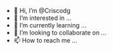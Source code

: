 - 👋 Hi, I’m @Criscodg
- 👀 I’m interested in ...
- 🌱 I’m currently learning ...
- 💞️ I’m looking to collaborate on ...
- 📫 How to reach me ...

<!---
Criscodg/Criscodg is a ✨ special ✨ repository because its `README.md` (this file) appears on your GitHub profile.
You can click the Preview link to take a look at your changes.
--->
